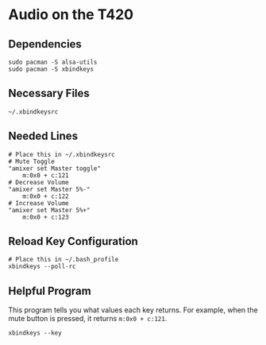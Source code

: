 # Audio on the T420
## Dependencies
```
sudo pacman -S alsa-utils
sudo pacman -S xbindkeys
```
## Necessary Files
```
~/.xbindkeysrc
```
## Needed Lines
```
# Place this in ~/.xbindkeysrc
# Mute Toggle
"amixer set Master toggle"
	m:0x0 + c:121
# Decrease Volume
"amixer set Master 5%-"
	m:0x0 + c:122
# Increase Volume
"amixer set Master 5%+"
	m:0x0 + c:123
```
## Reload Key Configuration
```
# Place this in ~/.bash_profile
xbindkeys --poll-rc
```
## Helpful Program
This program tells you what values each key returns. For example, when the mute button
is pressed, it returns `m:0x0 + c:121`.
```
xbindkeys --key
```

